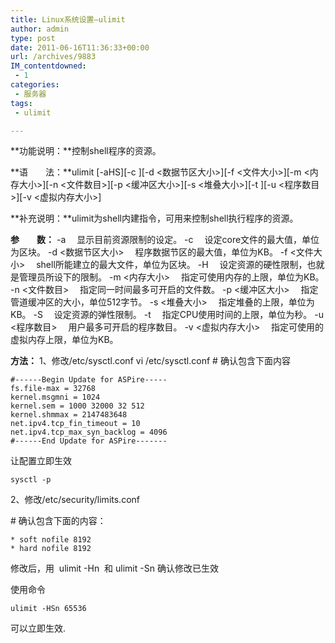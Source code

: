 ```yaml
---
title: Linux系统设置–ulimit
author: admin
type: post
date: 2011-06-16T11:36:33+00:00
url: /archives/9883
IM_contentdowned:
 - 1
categories:
 - 服务器
tags:
 - ulimit

---
```

**功能说明：**控制shell程序的资源。

**语　　法：**ulimit \[-aHS\]\[-c \]\[-d <数据节区大小>\]\[-f <文件大小>\]\[-m <内存大小>\]\[-n <文件数目>\]\[-p <缓冲区大小>\]\[-s <堆叠大小>\]\[-t \]\[-u <程序数目>\][-v <虚拟内存大小>]

**补充说明：**ulimit为shell内建指令，可用来控制shell执行程序的资源。

**参　　数：**
-a 　显示目前资源限制的设定。
-c 　设定core文件的最大值，单位为区块。
-d <数据节区大小> 　程序数据节区的最大值，单位为KB。
-f <文件大小> 　shell所能建立的最大文件，单位为区块。
-H 　设定资源的硬性限制，也就是管理员所设下的限制。
-m <内存大小> 　指定可使用内存的上限，单位为KB。
-n <文件数目> 　指定同一时间最多可开启的文件数。
-p <缓冲区大小> 　指定管道缓冲区的大小，单位512字节。
-s <堆叠大小> 　指定堆叠的上限，单位为KB。
-S 　设定资源的弹性限制。
-t 　指定CPU使用时间的上限，单位为秒。
-u <程序数目> 　用户最多可开启的程序数目。
-v <虚拟内存大小> 　指定可使用的虚拟内存上限，单位为KB。

**方法：**
1、修改/etc/sysctl.conf
vi /etc/sysctl.conf
\# 确认包含下面内容

```
#------Begin Update for ASPire-----
fs.file-max = 32768
kernel.msgmni = 1024
kernel.sem = 1000 32000 32 512
kernel.shmmax = 2147483648
net.ipv4.tcp_fin_timeout = 10
net.ipv4.tcp_max_syn_backlog = 4096
#------End Update for ASPire-------
```

让配置立即生效

```
sysctl -p
```

2、修改/etc/security/limits.conf

\# 确认包含下面的内容：

```
* soft nofile 8192
* hard nofile 8192
```

修改后，用  ulimit -Hn  和 ulimit -Sn 确认修改已生效

使用命令

```
ulimit -HSn 65536
```

可以立即生效.